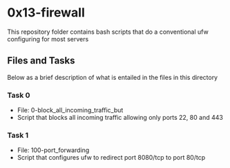 # 0x13-firewall

This repository folder contains bash scripts that do a conventional ufw configuring for most servers

## Files and Tasks

Below as a brief description of what is entailed in the files in this directory

### Task 0

- File: 0-block_all_incoming_traffic_but
- Script that blocks all incoming traffic allowing only ports 22, 80 and 443

### Task 1

- File: 100-port_forwarding
- Script that configures ufw to redirect port 8080/tcp to port 80/tcp
